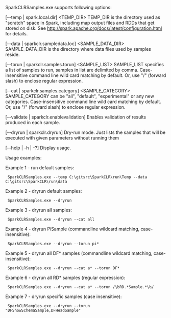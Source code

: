 SparkCLRSamples.exe supports following options:
   
   [--temp | spark.local.dir] <TEMP_DIR>                 TEMP_DIR is the directory used as "scratch" space in Spark, including map output files and RDDs that get stored on disk. 
                                                         See http://spark.apache.org/docs/latest/configuration.html for details.
   
   [--data | sparkclr.sampledata.loc] <SAMPLE_DATA_DIR>  SAMPLE_DATA_DIR is the directory where data files used by samples reside. 
   
   [--torun | sparkclr.samples.torun] <SAMPLE_LIST>      SAMPLE_LIST specifies a list of samples to run, samples in list are delimited by comma. 
                                                         Case-insensitive command line wild card matching by default. Or, use "/" (forward slash) to enclose regular expression. 
   
   [--cat | sparkclr.samples.category] <SAMPLE_CATEGORY> SAMPLE_CATEGORY can be "all", "default", "experimental" or any new categories. 
                                                         Case-insensitive command line wild card matching by default. Or, use "/" (forward slash) to enclose regular expression. 
   
   [--validate | sparkclr.enablevalidation]              Enables validation of results produced in each sample. 
   
   [--dryrun | sparkclr.dryrun]                          Dry-run mode. Just lists the samples that will be executed with given parameters without running them
   
   [--help | -h | -?]                                    Display usage. 
   
   
 Usage examples:  
   
   Example 1 - run default samples:
   
     SparkCLRSamples.exe --temp C:\gitsrc\SparkCLR\run\Temp --data C:\gitsrc\SparkCLR\run\data 
   
   Example 2 - dryrun default samples:
   
     SparkCLRSamples.exe --dryrun 
   
   Example 3 - dryrun all samples:
   
     SparkCLRSamples.exe --dryrun --cat all 
   
   Example 4 - dryrun PiSample (commandline wildcard matching, case-insensitive):
   
     SparkCLRSamples.exe --dryrun --torun pi*
   
   Example 5 - dryrun all DF* samples (commandline wildcard matching, case-insensitive):
   
     SparkCLRSamples.exe --dryrun --cat a* --torun DF*
   
   Example 6 - dryrun all RD* samples (regular expression):
   
     SparkCLRSamples.exe --dryrun --cat a* --torun /\bRD.*Sample.*\b/
   
   Example 7 - dryrun specific samples (case insensitive): 
   
     SparkCLRSamples.exe --dryrun --torun "DFShowSchemaSample,DFHeadSample"
   
